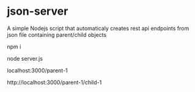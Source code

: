 # json-server
A simple Nodejs script that automaticaly creates rest api endpoints from json file containing parent/child objects


npm i

node server.js


localhost:3000/parent-1

http://localhost:3000/parent-1/child-1
